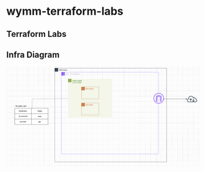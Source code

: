 # wymm-terraform-labs
## Terraform Labs
## Infra Diagram
![vpc-ec2](https://github.com/WaiYanMyintMyat/wymm-terraform-labs/blob/main/vpc-ec2/vpc-ec2.png)